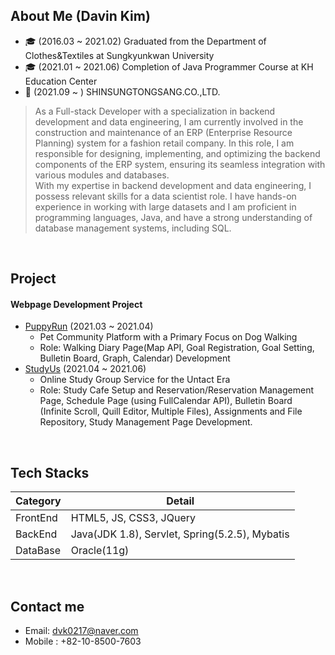 ## About Me (Davin Kim)
- 🎓 (2016.03 ~ 2021.02) Graduated from the Department of Clothes&Textiles at Sungkyunkwan University
- 🎓 (2021.01 ~ 2021.06) Completion of Java Programmer Course at KH Education Center
- 👔 (2021.09 ~ ) SHINSUNGTONGSANG.CO.,LTD.
> As a Full-stack Developer with a specialization in backend development and data engineering, I am currently involved in the construction and maintenance of an ERP (Enterprise Resource Planning) system for a fashion retail company. In this role, I am responsible for designing, implementing, and optimizing the backend components of the ERP system, ensuring its seamless integration with various modules and databases. <br>
With my expertise in backend development and data engineering, I possess relevant skills for a data scientist role. I have hands-on experience in working with large datasets and I am proficient in programming languages, Java, and have a strong understanding of database management systems, including SQL.
<br>

## Project
#### Webpage Development Project
- [PuppyRun](https://github.com/Dog-Rice-Team/PUPPYRUN-JAVA) (2021.03 ~ 2021.04)
  - Pet Community Platform with a Primary Focus on Dog Walking
  - Role: Walking Diary Page(Map API, Goal Registration, Goal Setting, Bulletin Board, Graph, Calendar) Development
- [StudyUs](https://github.com/38gttaeng/studyus) (2021.04 ~ 2021.06)
  - Online Study Group Service for the Untact Era
  - Role: Study Cafe Setup and Reservation/Reservation Management Page, Schedule Page (using FullCalendar API), Bulletin Board (Infinite Scroll, Quill Editor, Multiple Files), Assignments and File Repository, Study Management Page Development.
<br>

## Tech Stacks
Category | Detail
---- | ----
FrontEnd | HTML5, JS, CSS3, JQuery
BackEnd | Java(JDK 1.8), Servlet, Spring(5.2.5), Mybatis
DataBase | Oracle(11g)
<br>

## Contact me
- Email: <dvk0217@naver.com>
- Mobile : +82-10-8500-7603
